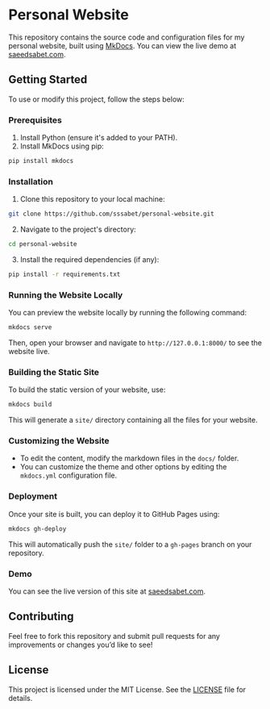 
# Personal Website

This repository contains the source code and configuration files for my personal website, built using [MkDocs](https://www.mkdocs.org/). You can view the live demo at [saeedsabet.com](https://saeedsabet.com).

## Getting Started

To use or modify this project, follow the steps below:

### Prerequisites

1. Install Python (ensure it's added to your PATH).
2. Install MkDocs using pip:

```bash
pip install mkdocs
```

### Installation

1. Clone this repository to your local machine:

```bash
git clone https://github.com/sssabet/personal-website.git
```

2. Navigate to the project's directory:

```bash
cd personal-website
```

3. Install the required dependencies (if any):

```bash
pip install -r requirements.txt
```

### Running the Website Locally

You can preview the website locally by running the following command:

```bash
mkdocs serve
```

Then, open your browser and navigate to `http://127.0.0.1:8000/` to see the website live.

### Building the Static Site

To build the static version of your website, use:

```bash
mkdocs build
```

This will generate a `site/` directory containing all the files for your website.

### Customizing the Website

- To edit the content, modify the markdown files in the `docs/` folder.
- You can customize the theme and other options by editing the `mkdocs.yml` configuration file.

### Deployment

Once your site is built, you can deploy it to GitHub Pages using:

```bash
mkdocs gh-deploy
```

This will automatically push the `site/` folder to a `gh-pages` branch on your repository.

### Demo

You can see the live version of this site at [saeedsabet.com](https://saeedsabet.com).

## Contributing

Feel free to fork this repository and submit pull requests for any improvements or changes you’d like to see!

## License

This project is licensed under the MIT License. See the [LICENSE](LICENSE) file for details.
